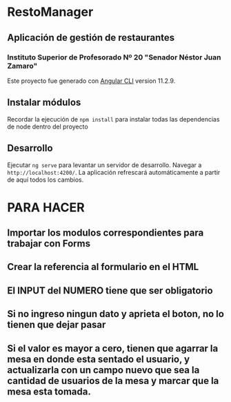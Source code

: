 # RestoManager
## Aplicación de gestión de restaurantes
### Instituto Superior de Profesorado Nº 20 "Senador Néstor Juan Zamaro"

Este proyecto fue generado con [Angular CLI](https://github.com/angular/angular-cli) version 11.2.9.

## Instalar módulos
Recordar la ejecución de `npm install` para instalar todas las dependencias de node dentro del proyecto

## Desarrollo

Ejecutar `ng serve` para levantar un servidor de desarrollo. Navegar a `http://localhost:4200/`. La aplicación refrescará automáticamente a partir de aquí todos los cambios.




# PARA HACER

## Importar los modulos correspondientes para trabajar con Forms
## Crear la referencia al formulario en el HTML
## El INPUT del NUMERO tiene que ser obligatorio
## Si no ingreso ningun dato y aprieta el boton, no lo tienen que dejar pasar
## Si el valor es mayor a cero, tienen que agarrar la mesa en donde esta sentado el usuario, y actualizarla con un campo nuevo que sea la cantidad de usuarios de la mesa y marcar que la mesa esta tomada.